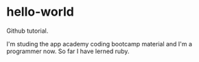 # hello-world
Github tutorial.

I'm studing the app academy coding bootcamp material and I'm a programmer now.
So far I have lerned ruby.
